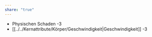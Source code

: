 ```yaml
---
share: "true"
---
```

- Physischen Schaden -3  
- [[../../Kernattribute/Körper/Geschwindigkeit|Geschwindigkeit]] -3